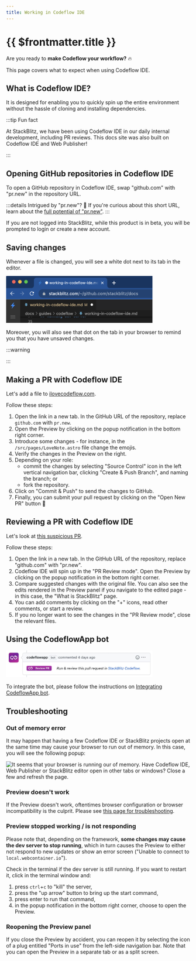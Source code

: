 ```yaml
---
title: Working in Codeflow IDE
---
```


# {{ $frontmatter.title }}

Are you ready to **make Codeflow your workflow?** 🔥 

This page covers what to expect when using Codeflow IDE.

## What is Codeflow IDE?

<!-- @include: ./parts/codeflow-ide.md -->

It is designed for enabling you to quickly spin up the entire environment without the hassle of cloning and installing dependencies.

:::tip Fun fact

At StackBlitz, we have been using Codeflow IDE in our daily internal development, including PR reviews. This docs site was also built on Codeflow IDE and Web Publisher!

:::

## Opening GitHub repositories in Codeflow IDE

To open a GitHub repository in Codeflow IDE, swap "github.com" with "pr.new" in the repository URL. 

:::details Intrigued by "pr.new"?  👀
If you're curious about this short URL, learn about the [full potential of "pr.new"](./using-pr-new).
:::

If you are not logged into StackBlitz, while this product is in beta, you will be prompted to login or create a new account.

## Saving changes

Whenever a file is changed, you will see a white dot next to its tab in the editor. 


<img lang="en" src="./assets/codeflow-ide-white-dots-cut.png" alt="CodeflowApp bot in action" style="width: 400px"/>

Moreover, you will also see that dot on the tab in your browser to remind you that you have unsaved changes.

:::warning

<!--@include: ./parts/persistance.md-->

:::


## Making a PR with Codeflow IDE

Let's add a file to [ilovecodeflow.com](https://github.com/stackblitz/ilovecodeflow.com).

Follow these steps:

1. Open the link in a new tab. In the GitHub URL of the repository, replace `github.com` with `pr.new`.
2. Open the Preview by clicking on the popup notification in the bottom right corner.
3. Introduce some changes - for instance, in the `/src/pages/LoveNote.astro` file change the emojis.
4. Verify the changes in the Preview on the right.
5. Depending on your role:
    - commit the changes by selecting "Source Control" icon in the left vertical navigation bar, clicking "Create & Push Branch", and naming the branch; or
    - fork the repository.
6. Click on "Commit & Push" to send the changes to GitHub.
6. Finally, you can submit your pull request by clicking on the "Open New PR" button 🥳

## Reviewing a PR with Codeflow IDE 

Let's look at [this suspicious PR](https://github.com/stackblitz/docs/pull/40).

Follow these steps:
1. Open the link in a new tab. In the GitHub URL of the repository, replace "github.com" with "pr.new".
2. Codeflow IDE will spin up in the "PR Review mode". Open the Preview by clicking on the popup notification in the bottom right corner.
3. Compare suggested changes with the original file. You can also see the edits rendered in the Preview panel if you navigate to the edited page - in this case, the "What is StackBlitz" page.
4. You can add comments by clicking on the "+" icons, read other comments, or start a review.
5. If you no longer want to see the changes in the "PR Review mode", close the relevant files.

## Using the CodeflowApp bot

<!--@include: ./parts/codeflowapp-bot.md-->

<img lang="en" src="./assets/codeflowapp-pr.jpg" alt="CodeflowApp bot in action" style="width: 400px"/>

To integrate the bot, please follow the instructions on [Integrating CodeflowApp bot](./integrating-codeflowapp-bot.md).


## Troubleshooting

### Out of memory error

It may happen that having a few Codeflow IDE or StackBlitz projects open at the same time may cause your browser to run out of memory. In this case, you will see the following popup:

<img lang="en" src="./assets/error-out-of-memory-popup.png" alt="It seems that your browser is running our of memory. Have Codeflow IDE, Web Publisher or StackBlitz editor open in other tabs or windows? Close a few and refresh the page." style="width: 400px"/>

<!-- @include: ../parts/error-out-of-memory.md -->

### Preview doesn't work

If the Preview doesn't work, oftentimes browser configuration or browser incompatibility is the culprit. Please see [this page for troubleshooting](/platform/webcontainers/browser-support). 

### Preview stopped working / is not responding

Please note that, depending on the framework, **some changes may cause the dev server to stop running**, which in turn causes the Preview to either not respond to new updates or show an error screen ("Unable to connect to `local.webcontainer.io`"). 

Check in the terminal if the dev server is still running. If you want to restart it, click in the terminal window and:
1. press `ctrl`+`c` to "kill" the server,
2. press the "up arrow" button to bring up the start command,
3. press enter to run that command,
4. in the popup notification in the bottom right corner, choose to open the Preview.

### Reopening the Preview panel 

If you close the Preview by accident, you can reopen it by selecting the icon of a plug entitled "Ports in use" from the left-side navigation bar. Note that you can open the Preview in a separate tab or as a split screen.